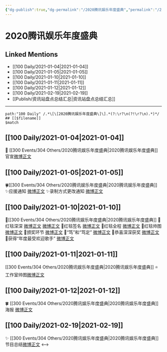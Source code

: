 ```yaml
---
{"dg-publish":true,"dg-permalink":"/2020腾讯娱乐年度盛典","permalink":"/2020腾讯娱乐年度盛典/","created":"2023-04-08T20:42:25.000+08:00","updated":"2023-04-10T16:50:59.000+08:00"}
---
```


# 2020腾讯娱乐年度盛典

## Linked Mentions
- [[100 Daily/2021-01-04\|2021-01-04]]
- [[100 Daily/2021-01-05\|2021-01-05]]
- [[100 Daily/2021-01-10\|2021-01-10]]
- [[100 Daily/2021-01-11\|2021-01-11]]
- [[100 Daily/2021-01-12\|2021-01-12]]
- [[100 Daily/2021-02-19\|2021-02-19]]
- [[Publish/资讯站盘点总结汇总\|资讯站盘点总结汇总]]


---

```expander
path:"100 Daily" /.*\[\[2020腾讯娱乐年度盛典\]\].*(?:\r?\n(?!\r?\n).*)*/
## [[$filename]]
$match
```
## [[100 Daily/2021-01-04\|2021-01-04]]
🧣 [[300 Events/304 Others/2020腾讯娱乐年度盛典\|2020腾讯娱乐年度盛典]]官宣[微博正文](https://m.weibo.cn/6466290670/4589619112315089)
## [[100 Daily/2021-01-05\|2021-01-05]]
🍀[[300 Events/304 Others/2020腾讯娱乐年度盛典\|2020腾讯娱乐年度盛典]]
✨应援通知 [微博正文](https://weibo.com/6466290670/JBLN0vZw0)
✨录制方式更改通知 [微博正文](https://weibo.com/6466290670/JBLIuCKpc)
## [[100 Daily/2021-01-10\|2021-01-10]]
🌟[[300 Events/304 Others/2020腾讯娱乐年度盛典\|2020腾讯娱乐年度盛典]]
🌿红毯深深 [微博正文](https://m.weibo.cn/6466290670/4591806933632308) [微博正文](https://m.weibo.cn/6466290670/4591810717162876)
🌿红毯签名 [微博正文](https://m.weibo.cn/6466290670/4591810489621115)
🌿红毯全程 [微博正文](https://m.weibo.cn/6466290670/4591814050316473)
🌿红毯帅图 [微博正文](https://m.weibo.cn/6466290670/4591815162596060)
🌿颁奖环节 [微博正文](https://m.weibo.cn/6466290670/4591851631807797)
🌿“笃”和“笃定” [微博正文](https://m.weibo.cn/6466290670/4591809960885954)
🌿恭喜深深获奖 [微博正文](https://m.weibo.cn/6466290670/4591942475972865)
🌿获得“年度最受欢迎歌手” [微博正文](https://m.weibo.cn/6466290670/4591853230102901)
## [[100 Daily/2021-01-11\|2021-01-11]]
[[300 Events/304 Others/2020腾讯娱乐年度盛典\|2020腾讯娱乐年度盛典]]
⭐工作室帅图[微博正文](https://m.weibo.cn/6466290670/4591981059113096)
## [[100 Daily/2021-01-12\|2021-01-12]]
🍀 [[300 Events/304 Others/2020腾讯娱乐年度盛典\|2020腾讯娱乐年度盛典]]海报 [微博正文](https://m.weibo.cn/6466290670/4592524868196347)
## [[100 Daily/2021-02-19\|2021-02-19]]
✨ [[300 Events/304 Others/2020腾讯娱乐年度盛典\|2020腾讯娱乐年度盛典]] 节目总结[微博正文](https://m.weibo.cn/6466290670/4606348291219092)
<-->